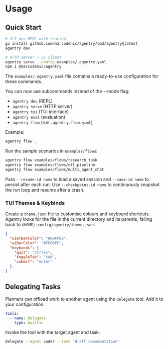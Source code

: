 # Usage

## Quick Start
```bash
# CLI dev REPL with tracing
go install github.com/marcodenic/agentry/cmd/agentry@latest
agentry dev

# HTTP server + JS client
agentry serve --config examples/.agentry.yaml
npm i @marcodenic/agentry
```
The `examples/.agentry.yaml` file contains a ready-to-use configuration for these commands.

You can now use subcommands instead of the --mode flag:
- `agentry dev` (REPL)
- `agentry serve` (HTTP server)
- `agentry tui` (TUI interface)
- `agentry eval` (evaluation)
- `agentry flow` (run `.agentry.flow.yaml`)

Example:
```bash
agentry flow .
```

Run the sample scenarios in `examples/flows`:
```bash
agentry flow examples/flows/research_task
agentry flow examples/flows/etl_pipeline
agentry flow examples/flows/multi_agent_chat
```

Pass `--resume-id name` to load a saved session and `--save-id name` to persist after each run.
Use `--checkpoint-id name` to continuously snapshot the run loop and resume after a crash.

### TUI Themes & Keybinds
Create a `theme.json` file to customise colours and keyboard shortcuts. Agentry looks for the file in the current directory and its parents, falling back to `$HOME/.config/agentry/theme.json`.
```json
{
  "userBarColor": "#00FF00",
  "aiBarColor": "#FF00FF",
  "keybinds": {
    "quit": "ctrl+c",
    "toggleTab": "tab",
    "submit": "enter"
  }
}
```

## Delegating Tasks

Planners can offload work to another agent using the `delegate` tool. Add it to
your configuration:

```yaml
tools:
  - name: delegate
    type: builtin
```

Invoke the tool with the target agent and task:

```bash
delegate --agent coder --task "draft documentation"
```
